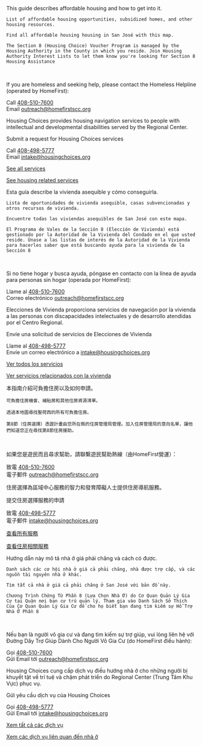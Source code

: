<RenderIf language="default">

  <InfoCardGrid title="Bay Area Doorway Portals" subtitle="San José’s Doorway portal is one of several similar Bay Area websites created to simplify the process to find and apply for affordable rental housing. Affordable housing opportunities in other counties can be found at other Bay Area Doorway Portals.">
  <InfoCard title="How it Works?"  externalHref="https://res.cloudinary.com/exygy/image/upload/v1652106469/Revised_Affordable_Housing_Application_and_Selection_Process_-_San_Jose_ENG_nbgp6i.pdf">
  This guide describes affordable housing and how to get into it.
  </InfoCard>
  <InfoCard title="San Mateo County" externalHref="https://smc.housingbayarea.org/">
  </InfoCard>

  <InfoCard title="Alameda County" externalHref="https://housing.acgov.org/">
  </InfoCard>

  <InfoCard title="San Francisco" externalHref="https://housing.sfgov.org/">
  </InfoCard>
  </InfoCardGrid>
  <br />

  <InfoCardGrid title="Santa Clara County Affordable Housing Opportunities" subtitle="View affordable housing opportunities in Santa Clara County.">
  <InfoCard title="Affordable Housing in Santa Clara County" externalHref="https://affordablehousingonline.com/housing-search/California/Santa-Clara-County">

    List of affordable housing opportunities, subsidized homes, and other housing resources.

  </InfoCard>
  <InfoCard title="San José Affordable Housing Locator Map" externalHref="https://www.arcgis.com/apps/webappviewer/index.html?appid=73a4097001c24366a02272d4ddcfe25a&extent=-13580483.9128%2C4475440.128%2C-13551437.8421%2C4493899.6704%2C102100">

    Find all affordable housing housing in San José with this map.

  </InfoCard>
  <InfoCard title="Section 8 (Housing Choice) Voucher Portal" externalHref="https://www.scchousingauthority.org/applicantportal/">

    The Section 8 (Housing Choice) Voucher Program is managed by the Housing Authority in the County in which you reside. Join Housing Authority Interest Lists to let them know you're looking for Section 8 Housing Assistance

  </InfoCard>
  </InfoCardGrid>

  <br/>

  <InfoCardGrid title="City and Region-related Resources">
  <InfoCard title="Homeless Hotline">

  If you are homeless and seeking help, please contact the Homeless Helpline (operated by HomeFirst): 

  Call [408-510-7600](tel:+1-408-510-7600)  
  Email [outreach@homefirstscc.org](mailto:outreach@homefirstscc.org)

  </InfoCard>

  <InfoCard title="Housing Choices" externalHref="https://housingchoices.force.com/interestform/">

  Housing Choices provides housing navigation services to people with intellectual and developmental disabilities served by the Regional Center. 

  Submit a request for Housing Choices services 

  Call [408-498-5777](tel:+1-408-498-5777)  
  Email [intake@housingchoices.org](mailto:intake@housingchoices.org)

  </InfoCard>

  <InfoCard title="211 United Way Bay Area Health and Human Services">

  [See all services](https://www.211bayarea.org/santaclara/)

  [See housing related services](https://www.211bayarea.org/santaclara/housing/)

  </InfoCard>
  </InfoCardGrid>

</RenderIf>

<RenderIf language="es">
  <InfoCardGrid title="Portales del Área de la Bahía" subtitle="El portal Doorway de San José es uno de muchos sitios web similares del Área de la Bahía que fue creado para simplificar el proceso de encontrar y postularse para el alquiler de viviendas asequibles. Puede encontrar oportunidades de vivienda asequible en otros condados en otros portales del Área de la Bahía.">
  <InfoCard title="¿Cómo funciona?"  externalHref="https://res.cloudinary.com/exygy/image/upload/v1652106470/Revised_Affordable_Housing_Application_and_Selection_Process_-_San_Jose_spa_bvxvff.pdf">
  Esta guía describe la vivienda asequible y cómo conseguirla.
  </InfoCard>

  <InfoCard title="Condado de San Mateo" externalHref="https://smc.housingbayarea.org/">
  </InfoCard>

  <InfoCard title="Condado de Alameda" externalHref="https://housing.acgov.org/">
  </InfoCard>

  <InfoCard title="San Francisco" externalHref="https://housing.sfgov.org/">
  </InfoCard>
  </InfoCardGrid>
  <br />

  <InfoCardGrid title="Oportunidades de vivienda asequible en el condado de Santa Clara" subtitle="Vea las oportunidades de vivienda asequible en el condado de Santa Clara.">
  <InfoCard title="Viviendas asequibles en el condado de Santa Clara" externalHref="https://affordablehousingonline.com/housing-search/California/Santa-Clara-County">

    Lista de oportunidades de vivienda asequible, casas subvencionadas y otros recursos de vivienda.

  </InfoCard>
  <InfoCard title="Mapa de localización de viviendas asequibles en San José" externalHref="https://www.arcgis.com/apps/webappviewer/index.html?appid=73a4097001c24366a02272d4ddcfe25a&extent=-13580483.9128%2C4475440.128%2C-13551437.8421%2C4493899.6704%2C102100">

    Encuentre todas las viviendas asequibles de San José con este mapa.

  </InfoCard>
  <InfoCard title="Portal de Vales de la Sección 8 (Elección de Vivienda)" externalHref="https://www.scchousingauthority.org/applicantportal/">

    El Programa de Vales de la Sección 8 (Elección de Vivienda) está gestionado por la Autoridad de la Vivienda del Condado en el que usted reside. Únase a las listas de interés de la Autoridad de la Vivienda para hacerles saber que está buscando ayuda para la vivienda de la Sección 8

  </InfoCard>
  </InfoCardGrid>

  <br/>

  <InfoCardGrid title="Recursos Relacionados con la Ciudad y la Región">
  <InfoCard title="Línea directa para personas sin hogar">

  Si no tiene hogar y busca ayuda, póngase en contacto con la línea de ayuda para personas sin hogar (operada por HomeFirst):

  Llame al [408-510-7600](tel:+1-408-510-7600)  
  Correo electrónico [outreach@homefirstscc.org](mailto:outreach@homefirstscc.org)

  </InfoCard>

  <InfoCard title="Elecciones de Vivienda" externalHref="https://housingchoices.force.com/interestform/">

  Elecciones de Vivienda proporciona servicios de navegación por la vivienda a las personas con discapacidades intelectuales y de desarrollo atendidas por el Centro Regional.

  Envíe una solicitud de servicios de Elecciones de Vivienda

  Llame al [408-498-5777](tel:+1-408-498-5777)  
  Envíe un correo electrónico a [intake@housingchoices.org](mailto:intake@housingchoices.org)

  </InfoCard>

  <InfoCard title="Servicios Humanos y de Salud del Área de la Bahía de 211 United Way">

  [Ver todos los servicios](https://www.211bayarea.org/santaclara/)

  [Ver servicios relacionados con la vivienda](https://www.211bayarea.org/santaclara/housing/)

  </InfoCard>
  </InfoCardGrid>

</RenderIf>

<RenderIf language="zh">
  <InfoCardGrid title="灣區門戶網站" subtitle="聖荷西市Doorway門戶網站是灣區幾個類似的網站之一，旨在簡化尋找和申請可負擔租房的過程。其他縣的可負擔住房機會可在其他灣區門戶網站尋找。">
  <InfoCard title="這個怎麼運作？" externalHref="https://res.cloudinary.com/exygy/image/upload/v1652106470/Revised_Affordable_Housing_Application_and_Selection_Process_-_San_Jose-TCH_uuuf2f.pdf">
    本指南介紹可負擔住房以及如何申請。
  </InfoCard>

  <InfoCard title="聖馬刁縣" externalHref="https://smc.housingbayarea.org/">
  </InfoCard>

  <InfoCard title="阿拉米達縣" externalHref="https://housing.acgov.org/">
  </InfoCard>

  <InfoCard title="三藩市" externalHref="https://housing.sfgov.org/">
  </InfoCard>
  </InfoCardGrid>
  <br />

  <InfoCardGrid title="聖塔克拉拉縣的可負擔住房機會" subtitle="查看聖克拉拉縣的可負擔住房機會。">
  <InfoCard title="聖克拉拉縣的可負擔住房" externalHref="https://affordablehousingonline.com/housing-search/California/Santa-Clara-County">

    可負擔住房機會、補貼房和其他住房資源清單。

  </InfoCard>
  <InfoCard title="聖荷西可負擔住房定點地圖" externalHref="https://www.arcgis.com/apps/webappviewer/index.html?appid=73a4097001c24366a02272d4ddcfe25a&extent=-13580483.9128%2C4475440.128%2C-13551437.8421%2C4493899.6704%2C102100">

    透過本地圖尋找聖荷西的所有可負擔住房。

  </InfoCard>
  <InfoCard title="第8節（住房選擇）憑證門戶網站" externalHref="https://www.scchousingauthority.org/applicantportal/">

    第8節（住房選擇）憑證計畫由您所在縣的住房管理局管理。加入住房管理局的意向名單，讓他們知道您正在尋找第8節住房援助。

  </InfoCard>
  </InfoCardGrid>

  <br/>

  <InfoCardGrid title="城市和地區的相關資源">
  <InfoCard title="遊民熱線">

  如果您是遊民而且尋求幫助，請聯繫遊民幫助熱線（由HomeFirst營運）：

  致電 [408-510-7600](tel:+1-408-510-7600)  
  電子郵件 [outreach@homefirstscc.org](mailto:outreach@homefirstscc.org)

  </InfoCard>

  <InfoCard title="住房選擇" externalHref="https://housingchoices.force.com/interestform/">

  住房選擇為區域中心服務的智力和發育障礙人士提供住房導航服務。

  提交住房選擇服務的申請

  致電 [408-498-5777](tel:+1-408-498-5777)  
  電子郵件 [intake@housingchoices.org](mailto:intake@housingchoices.org)

  </InfoCard>

  <InfoCard title="211 United Way Bay Area Health and Human Services">

  [查看所有服務](https://www.211bayarea.org/santaclara/)

  [查看住房相關服務](https://www.211bayarea.org/santaclara/housing/)

  </InfoCard>
  </InfoCardGrid>
</RenderIf>

<RenderIf language="vi">
  <InfoCardGrid title="CỔNG THÔNG TIN CỬA NGÕ VÙNG VỊNH" subtitle="Cổng thông tin Doorway của San José là một trong số các trang web tương tự của Vùng Vịnh được tạo ra để đơn giản hóa quy trình tìm và đăng ký nhà cho thuê giá phải chăng. Có thể tìm thấy các cơ hội nhà ở giá cả phải chăng ở các quận khác tại các Cổng thông tin Cửa Ngõ Vùng Vịnh khác.">
  <InfoCard title="Làm thế nào nó hoạt động?" externalHref="https://res.cloudinary.com/exygy/image/upload/v1652106470/Revised_Affordable_Housing_Application_and_Selection_Process_-_San_JoseVietFinal_je8c2j.pdf">
    Hướng dẫn này mô tả nhà ở giá phải chăng và cách có được.
  </InfoCard>

  <InfoCard title="Quận San Mateo" externalHref="https://smc.housingbayarea.org/">
  </InfoCard>

  <InfoCard title="Quận Alameda" externalHref="https://housing.acgov.org/">
  </InfoCard>

  <InfoCard title="San Francisco" externalHref="https://housing.sfgov.org/">
  </InfoCard>
  </InfoCardGrid>
  <br />

  <InfoCardGrid title="Cơ hội nhà ở phù hợp thuộc Quận Santa Clara" subtitle="Xem các cơ hội nhà ở giá cả phải chăng ở Quận Santa Clara.">
  <InfoCard title="Nhà Ở Giá Cả Phải Chăng ở Quận Santa Clara" externalHref="https://affordablehousingonline.com/housing-search/California/Santa-Clara-County">

    Danh sách các cơ hội nhà ở giá cả phải chăng, nhà được trợ cấp, và các nguồn tài nguyên nhà ở khác.

  </InfoCard>
  <InfoCard title="Bản Đồ Định Vị Nhà Ở Giá Cả Phải Chăng Ở San José" externalHref="https://www.arcgis.com/apps/webappviewer/index.html?appid=73a4097001c24366a02272d4ddcfe25a&extent=-13580483.9128%2C4475440.128%2C-13551437.8421%2C4493899.6704%2C102100">

    Tìm tất cả nhà ở giá cả phải chăng ở San José với bản đồ này.

  </InfoCard>
  <InfoCard title="Cổng Thông Tin Chứng Từ Phần 8 (Lựa Chọn Nhà Ở)" externalHref="https://www.scchousingauthority.org/applicantportal/">

    Chương Trình Chứng Từ Phần 8 (Lựa Chọn Nhà Ở) do Cơ Quan Quản Lý Gia Cư tại Quận nơi bạn cư trú quản lý. Tham gia vào Danh Sách Sở Thích Của Cơ Quan Quản Lý Gia Cư để cho họ biết bạn đang tìm kiếm sự Hỗ Trợ Nhà Ở Phần 8

  </InfoCard>
  </InfoCardGrid>

  <br/>

  <InfoCardGrid title="CÁC NGUỒN TÀI NGUYÊN CÓ LIÊN QUAN CỦA THÀNH PHỐ VÀ KHU VỰC">
  <InfoCard title="Đường Dây Nóng Cho Người Vô Gia Cư">

  Nếu bạn là người vô gia cư và đang tìm kiếm sự trợ giúp, vui lòng liên hệ với Đường Dây Trợ Giúp Dành Cho Người Vô Gia Cư (do HomeFirst điều hành): 

  Gọi [408-510-7600](tel:+1-408-510-7600)  
  Gửi Email tới [outreach@homefirstscc.org](mailto:outreach@homefirstscc.org)

  </InfoCard>

  <InfoCard title="Housing Choices (Lựa Chọn Nhà Ở)" externalHref="https://housingchoices.force.com/interestform/">

  Housing Choices cung cấp dịch vụ điều hướng nhà ở cho những người bị khuyết tật về trí tuệ và chậm phát triển do Regional Center (Trung Tâm Khu Vực) phục vụ.

  Gửi yêu cầu dịch vụ của Housing Choices 

  Gọi [408-498-5777](tel:+1-408-498-5777)  
  Gửi Email tới [intake@housingchoices.org](mailto:intake@housingchoices.org)

  </InfoCard>

  <InfoCard title="211 United Way Bay Area Health and Human Services (Dịch Vụ Nhân Sinh và Y Tế Khu Vực Vịnh United Way)">

  [Xem tất cả các dịch vụ](https://www.211bayarea.org/santaclara/)

  [Xem các dịch vụ liên quan đến nhà ở](https://www.211bayarea.org/santaclara/housing/)

  </InfoCard>
  </InfoCardGrid>
</RenderIf>
